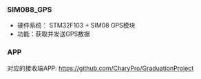 ### SIM088_GPS
* 硬件系统： STM32F103 + SIM08 GPS模块
* 功能：获取并发送GPS数据

### APP
对应的接收端APP:  https://github.com/CharyPro/GraduationProject
